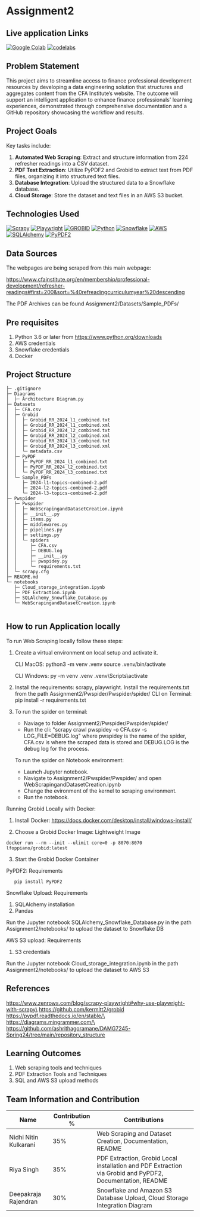 # Assignment2
## Live application Links


[![Google Colab](https://img.shields.io/badge/colab-FFDF00?style=for-the-badge&logo=colab&logoColor=white)](https://colab.research.google.com/drive/1mOOuDCEp9ESbSsifeFDqJp3WskTJ8j32#scrollTo=xu2UBhqc0oET)
[![codelabs](https://img.shields.io/badge/codelabs-4285F4?style=for-the-badge&logo=codelabs&logoColor=white)](https://codelabs-preview.appspot.com/?file_id=1AgnwpCz5vmdYBHjGpfDjJot6-G8YAur_iSxXw-1CA3M/#0)


## Problem Statement

This project aims to streamline access to finance professional development resources by developing a data engineering solution that structures and aggregates content from the CFA Institute’s website.
The outcome will support an intelligent application to enhance finance professionals' learning experiences, demonstrated through comprehensive documentation and a GitHub repository showcasing the workflow and results.

## Project Goals

Key tasks include:
1. **Automated Web Scraping**: Extract and structure information from 224 refresher readings into a CSV dataset.
2. **PDF Text Extraction**: Utilize PyPDF2 and Grobid to extract text from PDF files, organizing it into structured text files.
3. **Database Integration**: Upload the structured data to a Snowflake database.
4. **Cloud Storage**: Store the dataset and text files in an AWS S3 bucket.

## Technologies Used
[![Scrapy](https://img.shields.io/badge/scrapy-109989?style=for-the-badge&logo=scrapy&logoColor=white)](https://docs.scrapy.org/en/latest/)
[![Playwright](https://img.shields.io/badge/playwright-FFFFFF?style=for-the-badge&logo=playwright&logoColor=green)](https://playwright.dev/docs/intro)
[![GROBID](https://img.shields.io/badge/GROBID-FFFFFF?style=for-the-badge&logo=GROBID&logoColor=black)](https://grobid.readthedocs.io/en/latest/Introduction/)
[![Python](https://img.shields.io/badge/Python-FFD43B?style=for-the-badge&logo=python&logoColor=blue)](https://www.python.org/)
[![Snowflake](https://img.shields.io/badge/snowflake-0000FF?style=for-the-badge&logo=snowflake&logoColor=white)](https://docs.snowflake.com/ )
[![AWS](https://img.shields.io/badge/AWS-FFFFFF?style=for-the-badge&logo=Amazon&logoColor=yellow)](https://docs.aws.amazon.com/)
[![SQLAlchemy](https://img.shields.io/badge/SQLAlchemy-FFFFFF?style=for-the-badge&logo=SQLAlchemy&logoColor=red)](https://docs.sqlalchemy.org/)
[![PyPDF2](https://img.shields.io/badge/PyPDF2-FFFFFF?style=for-the-badge&logo=PyPDF2&logoColor=grey)](https://pypdf2.readthedocs.io/)

## Data Sources

The webpages are being scraped from this main webpage:

https://www.cfainstitute.org/en/membership/professional-development/refresher-readings#first=200&sort=%40refreadingcurriculumyear%20descending

The PDF Archives can be found Assignment2/Datasets/Sample_PDFs/


## Pre requisites
1. Python 3.6 or later from https://www.python.org/downloads
2. AWS credentials
3. Snowflake credentials
4. Docker

## Project Structure
```
├─ .gitignore
├─ Diagrams
│  ├─ Architecture Diagram.py
├─ Datasets
│  ├─ CFA.csv
│  ├─ Grobid
│  │  ├─ Grobid_RR_2024_l1_combined.txt
│  │  ├─ Grobid_RR_2024_l1_combined.xml
│  │  ├─ Grobid_RR_2024_l2_combined.txt
│  │  ├─ Grobid_RR_2024_l2_combined.xml
│  │  ├─ Grobid_RR_2024_l3_combined.txt
│  │  ├─ Grobid_RR_2024_l3_combined.xml
│  │  └─ metadata.csv
│  ├─ PyPDF
│  │  ├─ PyPDF_RR_2024_l1_combined.txt
│  │  ├─ PyPDF_RR_2024_l2_combined.txt
│  │  └─ PyPDF_RR_2024_l3_combined.txt
│  └─ Sample_PDFs
│     ├─ 2024-l1-topics-combined-2.pdf
│     ├─ 2024-l2-topics-combined-2.pdf
│     └─ 2024-l3-topics-combined-2.pdf
├─ Pwspider
│  ├─ Pwspider
│  │  ├─ WebScrapingandDatasetCreation.ipynb
│  │  ├─ __init__.py
│  │  ├─ items.py
│  │  ├─ middlewares.py
│  │  ├─ pipelines.py
│  │  ├─ settings.py
│  │  └─ spiders
│  │     ├─ CFA.csv
│  │     ├─ DEBUG.log
│  │     ├─ __init__.py
│  │     ├─ pwspidey.py
│  │     └─ requirements.txt
│  └─ scrapy.cfg
├─ README.md
└─ notebooks
   ├─ Cloud_storage_integration.ipynb
   ├─ PDF Extraction.ipynb
   ├─ SQLAlchemy_Snowflake_Database.py
   └─ WebScrapingandDatasetCreation.ipynb


```


## How to run Application locally

To run Web Scraping locally follow these steps:

1. Create a virtual environment on local setup and activate it.

   CLI MacOS: 
	python3 -m venv .venv
	source .venv/bin/activate

   CLI Windows:
	py -m venv .venv
	.venv\Scripts\activate

2. Install the requirements: scrapy, playwright. Install the requirements.txt from the path Assignment2/Pwspider/Pwspider/spider/
CLI on Terminal: pip install -r requirements.txt

3. To run the spider on terminal:
   - Naviage to folder Assignment2/Pwspider/Pwspider/spider/
   - Run the cli: "scrapy crawl pwspidey -o CFA.csv -s LOG_FILE=DEBUG.log" where pwspidey is the name of the spider, CFA.csv is where the scraped data is stored and DEBUG.LOG is the debug log for the process.

   To run the spider on Notebook environment:
   - Launch Jupyter notebook.
   - Navigate to Assignment2/Pwspider/Pwspider/ and open WebScrapingandDatasetCreation.ipynb
   - Change the evironment of the kernel to scraping environment.
   - Run the notebook.
  
Running Grobid Locally with Docker:

1. Install Docker: https://docs.docker.com/desktop/install/windows-install/

2. Choose a Grobid Docker Image: Lightweight Image 

```
docker run --rm --init --ulimit core=0 -p 8070:8070 lfoppiano/grobid:latest
```

3. Start the Grobid Docker Container

PyPDF2: Requirements
```
   pip install PyPDF2
```
Snowflake Upload:
Requirements
1. SQLAlchemy installation
2. Pandas

Run the Jupyter notebook SQLAlchemy_Snowflake_Database.py in the path Assignment2/notebooks/ to upload the dataset to Snowflake DB

AWS S3 upload:
Requirements
1. S3 credentials

Run the Jupyter notebook Cloud_storage_integration.ipynb in the path Assignment2/notebooks/ to upload the dataset to AWS S3

## References
https://www.zenrows.com/blog/scrapy-playwright#why-use-playwright-with-scrapy\
https://github.com/kermitt2/grobid \
https://pypdf.readthedocs.io/en/stable/\
https://diagrams.mingrammer.com/\
https://github.com/ashrithagoramane/DAMG7245-Spring24/tree/main/repository_structure
     
## Learning Outcomes
1. Web scraping tools and techniques
2. PDF Extraction Tools and Techniques
3. SQL and AWS S3 upload methods 

## Team Information and Contribution 

Name | Contribution %| Contributions |
--- |--- | --- |
Nidhi Nitin Kulkarani 	| 35% |Web Scraping and Dataset Creation, Documentation, README |
Riya Singh 		| 35% |PDF Extraction, Grobid Local installation and PDF Extraction via Grobid and PyPDF2, Documentation, README |
Deepakraja Rajendran 	| 30% |Snowflake and Amazon S3 Database Upload, Cloud Storage Integration Diagram |
